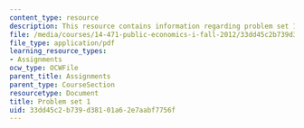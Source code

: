 ```yaml
---
content_type: resource
description: This resource contains information regarding problem set 1.
file: /media/courses/14-471-public-economics-i-fall-2012/33dd45c2b739d38101a62e7aabf7756f_MIT14_471F12_pset1.pdf
file_type: application/pdf
learning_resource_types:
- Assignments
ocw_type: OCWFile
parent_title: Assignments
parent_type: CourseSection
resourcetype: Document
title: Problem set 1
uid: 33dd45c2-b739-d381-01a6-2e7aabf7756f
---
```

